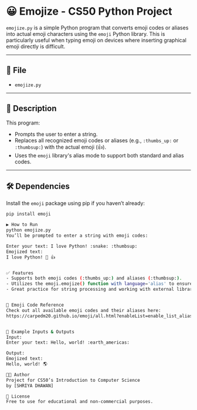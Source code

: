 # 😀 Emojize - CS50 Python Project

`emojize.py` is a simple Python program that converts emoji codes or aliases into actual emoji characters using the `emoji` Python library. This is particularly useful when typing emoji on devices where inserting graphical emoji directly is difficult.

---

## 📁 File

- `emojize.py`

---

## 📝 Description

This program:

- Prompts the user to enter a string.
- Replaces all recognized emoji codes or aliases (e.g., `:thumbs_up:` or `:thumbsup:`) with the actual emoji (👍).
- Uses the `emoji` library's alias mode to support both standard and alias codes.

---

## 🛠️ Dependencies

Install the `emoji` package using pip if you haven’t already:

```bash
pip install emoji

▶️ How to Run
python emojize.py
You’ll be prompted to enter a string with emoji codes:

Enter your text: I love Python! :snake: :thumbsup:
Emojized text:
I love Python! 🐍 👍


✅ Features
- Supports both emoji codes (:thumbs_up:) and aliases (:thumbsup:).
- Utilizes the emoji.emojize() function with language='alias' to ensure broad compatibility.
- Great practice for string processing and working with external libraries in Python.


🔗 Emoji Code Reference
Check out all available emoji codes and their aliases here:
https://carpedm20.github.io/emoji/all.html?enableList=enable_list_alias


📌 Example Inputs & Outputs
Input:
Enter your text: Hello, world! :earth_americas:

Output:
Emojized text:
Hello, world! 🌎

👨‍💻 Author
Project for CS50’s Introduction to Computer Science
by [SHRIYA DHAWAN]

📜 License
Free to use for educational and non-commercial purposes.

